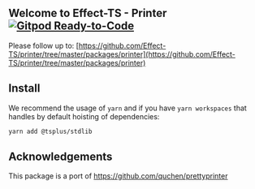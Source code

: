 ## Welcome to Effect-TS - Printer [![Gitpod Ready-to-Code](https://img.shields.io/badge/Gitpod-ready--to--code-908a85?logo=gitpod)](https://gitpod.io/#https://github.com/Effect-TS/printer)

Please follow up to: [https://github.com/Effect-TS/printer/tree/master/packages/printer](https://github.com/Effect-TS/printer/tree/master/packages/printer)

## Install

We recommend the usage of `yarn` and if you have `yarn workspaces` that handles by default hoisting of dependencies:

```sh
yarn add @tsplus/stdlib
```

## Acknowledgements

This package is a port of https://github.com/quchen/prettyprinter
